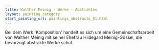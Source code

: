 ```yaml
---
title: Walther Meinig - Werke - Abstraktes
layout: painting_category
start_painting_url: paintings_abstracts_01.html
---
```


Bei dem Werk 'Komposition' handelt es sich um eine Gemeinschaftsarbeit von Walther Meinig mit seiner Ehefrau Hildegard Meinig-Gössel, die bevorzugt abstrakte Werke schuf.